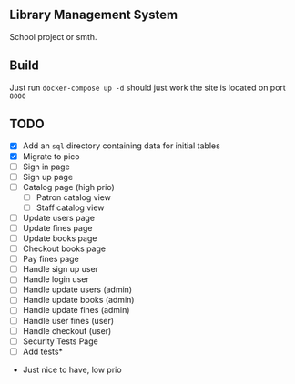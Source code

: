 ## Library Management System

School project or smth.

## Build

Just run `docker-compose up -d` should just work the site is located on port `8000`

## TODO

- [x] Add an `sql` directory containing data for initial tables
- [x] Migrate to pico
- [ ] Sign in page
- [ ] Sign up page
- [ ] Catalog page (high prio)
    - [ ] Patron catalog view
    - [ ] Staff catalog view
- [ ] Update users page
- [ ] Update fines page
- [ ] Update books page
- [ ] Checkout books page
- [ ] Pay fines page
- [ ] Handle sign up user
- [ ] Handle login user
- [ ] Handle update users (admin)
- [ ] Handle update books (admin)
- [ ] Handle update fines (admin)
- [ ] Handle user fines (user)
- [ ] Handle checkout (user)
- [ ] Security Tests Page
- [ ] Add tests*

* Just nice to have, low prio

